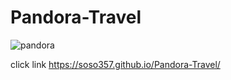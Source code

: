 # Pandora-Travel

![pandora](https://github.com/soso357/Pandora-Travel/assets/71021912/d5139124-708e-4f64-bec5-271f0767095e)

click link  https://soso357.github.io/Pandora-Travel/
